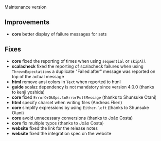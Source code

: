 Maintenance version

## Improvements

 * **core** better display of failure messages for sets

## Fixes

 * **core** fixed the reporting of times when using `sequential` or `skipAll`
 * **scalacheck** fixed the reporting of scalacheck failures when using `ThrownExpectations` a duplicate "Failed after" message was reported on top of the actual message
 * **html** remove ansi colors in `Text` when reported to html
 * **guide** scalaz dependency is not mandatory since version 4.0.0 (thanks to kenji yoshida)
 * **core** fixed `ErrorOrOkOps.toErrorFullMessage` (thanks to Shunsuke Otani)
 * **html** specify charset when writing files (Andreas Flierl)
 * **core** simplify expressions by using `Either.left` (thanks to Shunsuke Otani)
 * **core** avoid unnecessary conversions (thanks to João Costa)
 * **core** fix multiple typos (thanks to João Costa)
 * **website** fixed the link for the release notes
 * **website** fixed the integration spec on the website

